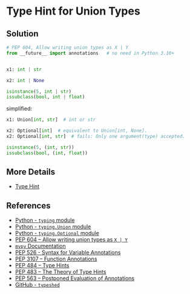 # Type Hint for Union Types

## Solution

```python
# PEP 604, Allow writing union types as X | Y
from __future__ import annotations   # no need in Python 3.10+


x1: int | str

x2: int | None

isinstance(5, int | str)
issubclass(bool, int | float)
```

simplified:

```python
x1: Union[int, str]  # int or str

x2: Optional[int]  # equivalent to Union[int, None].
x2: Optional[int, str]  # fails: Only one argument(type) accepted.

isinstance(5, (int, str))
issubclass(bool, (int, float))
```

## More Details

- [Type Hint](https://leven-cn.github.io/python-cookbook/more/core/type_hint)

## References

- [Python - `typing` module](https://docs.python.org/3/library/typing.html)
- [Python - `typing.Union` module](https://docs.python.org/3/library/typing.html#typing.Union)
- [Python - `typing.Optional` module](https://docs.python.org/3/library/typing.html#typing.Optional)
- [PEP 604 – Allow writing union types as `X | Y`](https://peps.python.org/pep-0604/)
- [`mypy` Documentation](https://mypy.readthedocs.io/en/latest/)
- [PEP 526 - Syntax for Variable Annotations](https://peps.python.org/pep-0526/)
- [PEP 3107 – Function Annotations](https://peps.python.org/pep-3107/)
- [PEP 484 – Type Hints](https://peps.python.org/pep-0484/)
- [PEP 483 – The Theory of Type Hints](https://peps.python.org/pep-0483/)
- [PEP 563 – Postponed Evaluation of Annotations](https://peps.python.org/pep-0563/)
- [GitHub - `typeshed`](https://github.com/python/typeshed)
